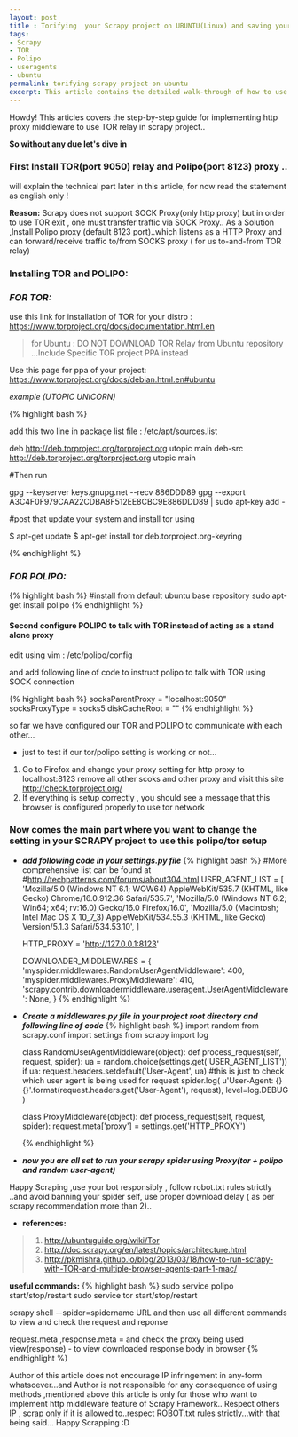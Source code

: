 ```yaml
---
layout: post
title : Torifying  your Scrapy project on UBUNTU(Linux) and saving your spider from embarrassment of banning itself
tags:
- Scrapy
- TOR
- Polipo
- useragents
- ubuntu
permalink: torifying-scrapy-project-on-ubuntu
excerpt: This article contains the detailed walk-through of how to use TOR Relays in your scrapy project on ubuntu ( or linux) machine..this comprehensive guide covers the parts to download and install all the required dependencies to use scrapy on your distro as well the changes you must make to your project in order to be able to use that tor relays in your project..
---
```


<div class="message">
  Howdy! This articles covers the step-by-step guide for implementing http proxy middleware to use TOR relay in scrapy project..
</div>

<strong> So without any due let's dive in </strong>

### **First Install TOR(port 9050) relay and Polipo(port 8123) proxy** ..
will explain the technical part later in this article, for now read the statement as english only !

**Reason:** Scrapy does not support SOCK Proxy(only http proxy) but in order to use TOR exit , one must transfer traffic via SOCK Proxy.. As a Solution ,Install Polipo proxy (default 8123 port)..which listens as a HTTP Proxy and can forward/receive traffic to/from SOCKS proxy ( for us  to-and-from TOR relay)



### **Installing TOR and POLIPO:**

### ***FOR TOR:***

use this link for installation of TOR for your distro : https://www.torproject.org/docs/documentation.html.en

> for Ubuntu : DO NOT DOWNLOAD TOR Relay from Ubuntu repository ...Include Specific TOR project PPA instead

Use this page for ppa of your project: https://www.torproject.org/docs/debian.html.en#ubuntu

*example (UTOPIC UNICORN)*

{% highlight bash %}

add this two line in package list file : /etc/apt/sources.list

deb http://deb.torproject.org/torproject.org utopic main
deb-src http://deb.torproject.org/torproject.org utopic main

#Then run

gpg --keyserver keys.gnupg.net --recv 886DDD89
gpg --export A3C4F0F979CAA22CDBA8F512EE8CBC9E886DDD89 | sudo apt-key add -

#post that update your system and install tor using

$ apt-get update
$ apt-get install tor deb.torproject.org-keyring

{% endhighlight %}


### ***FOR POLIPO:***

{% highlight bash %}
#install from default ubuntu base repository
sudo apt-get install polipo
{% endhighlight %}

#### **Second configure POLIPO to talk with TOR instead of acting as a stand alone proxy**

edit using vim : /etc/polipo/config

and add following line of code to instruct polipo to talk with TOR using SOCK connection

{% highlight bash %}
socksParentProxy = "localhost:9050"
socksProxyType = socks5
diskCacheRoot = ""
{% endhighlight %}

so far we have configured our TOR and POLIPO to communicate with each other...

* just to test if our tor/polipo setting is working or not...

1. Go to Firefox and change your proxy setting for http proxy to localhost:8123 remove all other scoks and other proxy and visit this site http://check.torproject.org/
2. If everything is setup correctly , you should see a message that this browser is configured properly to use tor network

### **Now comes the main part where you want to change the setting in your SCRAPY project to use this polipo/tor setup**

* ***add following code in your settings.py file***
    {% highlight bash %}
    #More comprehensive list can be found at
    #http://techpatterns.com/forums/about304.html
    USER_AGENT_LIST = [
        'Mozilla/5.0 (Windows NT 6.1; WOW64) AppleWebKit/535.7 (KHTML, like Gecko) Chrome/16.0.912.36 Safari/535.7',
        'Mozilla/5.0 (Windows NT 6.2; Win64; x64; rv:16.0) Gecko/16.0 Firefox/16.0',
        'Mozilla/5.0 (Macintosh; Intel Mac OS X 10_7_3) AppleWebKit/534.55.3 (KHTML, like Gecko) Version/5.1.3 Safari/534.53.10',
        ]

    HTTP_PROXY = 'http://127.0.0.1:8123'

    DOWNLOADER_MIDDLEWARES = {
        'myspider.middlewares.RandomUserAgentMiddleware': 400,
        'myspider.middlewares.ProxyMiddleware': 410,
        'scrapy.contrib.downloadermiddleware.useragent.UserAgentMiddleware': None,
    }
    {% endhighlight %}
* ***Create a middlewares.py file in your project root directory and following line of code***
    {% highlight bash %}
    import random
    from scrapy.conf import settings
    from scrapy import log


    class RandomUserAgentMiddleware(object):
        def process_request(self, request, spider):
            ua = random.choice(settings.get('USER_AGENT_LIST'))
            if ua:
                request.headers.setdefault('User-Agent', ua)
                #this is just to check which user agent is being used for request
                spider.log(
                    u'User-Agent: {} {}'.format(request.headers.get('User-Agent'), request),
                    level=log.DEBUG
                )


    class ProxyMiddleware(object):
        def process_request(self, request, spider):
            request.meta['proxy'] = settings.get('HTTP_PROXY')

    {% endhighlight %}

* ***now you are all set to run your scrapy spider using Proxy(tor + polipo and random user-agent)***

Happy Scraping ,use your bot responsibly , follow robot.txt rules strictly ..and avoid banning your spider self, use proper download delay ( as per scrapy recommendation more than 2)..

* **references:**

>1. http://ubuntuguide.org/wiki/Tor
>2. http://doc.scrapy.org/en/latest/topics/architecture.html
>3. http://pkmishra.github.io/blog/2013/03/18/how-to-run-scrapy-with-TOR-and-multiple-browser-agents-part-1-mac/


**useful commands:**
{% highlight bash %}
sudo service polipo start/stop/restart
sudo service tor start/stop/restart

scrapy shell --spider=spidername URL
and then use all different commands to view and check the request and reponse

request.meta ,response.meta = and check the proxy being used
view(response) - to view downloaded response body in browser
{% endhighlight %}

<div class="message">
  Author of this article does not encourage IP infringement in any-form whatsoever...and Author is not responsible for any consequence of using methods ,mentioned above
  this article is only for those who want to implement http middleware feature of Scrapy Framework..
  Respect others IP , scrap only if it is allowed to..respect ROBOT.txt rules strictly...with that being said...
  Happy Scrapping :D
</div>